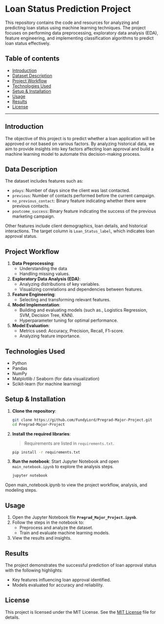 # Loan Status Prediction Project
This repository contains the code and resources for analyzing and predicting loan status using machine learning techniques. The project focuses on performing data preprocessing, exploratory data analysis (EDA), feature engineering, and implementing classification algorithms to predict loan status effectively.
## Table of contents
- [Introduction](#Introduction)
- [Dataset Description](#Dataset-Description)
- [Project Workflow](#Project-Workflow)
- [Technologies Used](#Technologies-Used)
- [Setup & Installation](#Setup-&-Installation)
- [Usage](#Usage)
- [Results](#Results)
- [License](#License)

---

## Introduction
The objective of this project is to predict whether a loan application will be approved or not based on various factors. By analyzing historical data, we aim to provide insights into key factors affecting loan approval and build a machine learning model to automate this decision-making process.

## Data Description
The dataset includes features such as:
 - `pdays`: Number of days since the client was last contacted.
 - `previous`: Number of contacts performed before the current campaign.
 - `no_previous_contact`: Binary feature indicating whether there were previous contacts.
 - `poutcome_success`: Binary feature indicating the success of the previous marketing campaign.

Other features include client demographics, loan details, and historical interactions. The target column is `Loan_Status_label`, which indicates loan approval status.

## Project Workflow
1. **Data Preprocessing**:
   - Understanding the data
   - Handling missing values.
2. **Exploratory Data Analysis (EDA)**:
   - Analyzing distributions of key variables.
   - Visualizing correlations and dependencies between features.
3. **Feature Engineering**:
   - Selecting and transforming relevant features.
4. **Model Implementation**:
   - Building and evaluating models (such as., Logistics Regression, SVM, Decision Tree, KNN).
   - Hyperparameter tuning for optimal performance.
5. **Model Evaluation**:
   - Metrics used: Accuracy, Precision, Recall, F1-score.
   - Analyzing feature importance.

 ## Technologies Used
- Python
- Pandas
- NumPy
- Matplotlib / Seaborn (for data visualization)
- Scikit-learn (for machine learning)

## Setup & Installation
1. **Clone the repository**:
   ```bash
   git clone https://github.com/FundyLord/Pregrad-Major-Project.git
   cd Pregrad-Major-Project
2. **Install the required libraries**:
   > Requirements are listed in `requirements.txt`.

   ```bash
   pip install -r requirements.txt
3. **Run the notebook**:
   Start Jupyter Notebook and open `main_notebook.ipynb` to explore the analysis steps.

   ```bash
   jupyter notebook
  Open main_notebook.ipynb to view the project workflow, analysis, and modeling steps.


## Usage
1. Open the Jupyter Notebook file **`Pregrad_Major_Project.ipynb`**.
2. Follow the steps in the notebook to:
   - Preprocess and analyze the dataset.
   - Train and evaluate machine learning models.
3. View the results and insights.

## Results

The project demonstrates the successful prediction of loan approval status with the following highlights:
- Key features influencing loan approval identified.
- Models evaluated for accuracy and reliability.

## License
This project is licensed under the MIT License. See the [MIT License](LICENSE) file for details.
